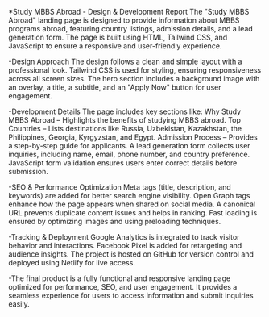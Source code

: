 *Study MBBS Abroad - Design & Development Report
The "Study MBBS Abroad" landing page is designed to provide information about MBBS programs abroad, featuring country listings, admission details, and a lead generation form. The page is built using HTML, Tailwind CSS, and JavaScript to ensure a responsive and user-friendly experience.

-Design Approach
The design follows a clean and simple layout with a professional look.
Tailwind CSS is used for styling, ensuring responsiveness across all screen sizes.
The hero section includes a background image with an overlay, a title, a subtitle, and an "Apply Now" button for user engagement.

-Development Details
The page includes key sections like:
Why Study MBBS Abroad – Highlights the benefits of studying MBBS abroad.
Top Countries – Lists destinations like Russia, Uzbekistan, Kazakhstan, the Philippines, Georgia, Kyrgyzstan, and Egypt.
Admission Process – Provides a step-by-step guide for applicants.
A lead generation form collects user inquiries, including name, email, phone number, and country preference.
JavaScript form validation ensures users enter correct details before submission.

-SEO & Performance Optimization
Meta tags (title, description, and keywords) are added for better search engine visibility.
Open Graph tags enhance how the page appears when shared on social media.
A canonical URL prevents duplicate content issues and helps in ranking.
Fast loading is ensured by optimizing images and using preloading techniques.

-Tracking & Deployment
Google Analytics is integrated to track visitor behavior and interactions.
Facebook Pixel is added for retargeting and audience insights.
The project is hosted on GitHub for version control and deployed using Netlify for live access.

-The final product is a fully functional and responsive landing page optimized for performance, SEO, and user engagement. It provides a seamless experience for users to access information and submit inquiries easily.

